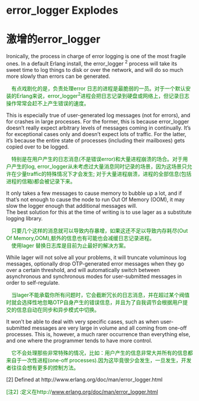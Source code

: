 # error_logger Explodes
# 激增的error_logger
Ironically, the process in charge of error logging is one of the most fragile ones. In a default Erlang install, the error_logger <sup>2</sup> process will take its sweet time to log things to disk or over the network, and will do so much more slowly than errors can be generated.
<p></p> <font color="green">
&emsp;有点戏剧化的是，负责处理error 日志的进程是最脆弱的一员。对于一个默认安装的Erlang来说，error_logger<sup>2</sup>进程会把日志记录到硬盘或网络上，但记录日志操作常常会赶不上产生错误的速度。
</font> <p></p>

This is especially true of user-generated log messages (not for errors), and for crashes in large processes. For the former, this is because error_logger doesn’t really expect arbitrary levels of messages coming in continually. It’s for exceptional cases only and doesn’t expect lots of traffic. For the latter, it’s because the entire state of processes (including their mailboxes) gets copied over to be logged.
<p></p> <font color="green">

&emsp;特别是在用户产生的日志消息(不是错误error)和大量进程崩溃的场合。对于用户产生的log, error_logger从未考虑过大量消息同时记录的场景，因为这场景只允许在少量traffic的特殊情况下才会发生; 对于大量进程崩溃，进程的全部信息(包括进程的信箱)都会被记录下来。
</font> <p></p>

It only takes a few messages to cause memory to bubble up a lot, and if that’s not enough to cause the node to run Out Of Memory (OOM), it may slow the logger enough that additional messages will.<br>
The best solution for this at the time of writing is to use lager as a substitute logging library.
<p></p> <font color="green">
&emsp;只要几个这样的消息就可以导致内存暴增，如果这还不足以导致内存耗尽(Out Of Memory,OOM),额外的信息也有可能也会减缓日志记录进程。<br>
&emsp;使用lager 替换日志库是目前为止最好的解决方案。
</font> <p></p>

While lager will not solve all your problems, it will truncate voluminous log messages, optionally drop OTP-generated error messages when they go over a certain threshold, and will automatically switch between asynchronous and synchronous modes for user-submitted messages in order to self-regulate.
<p></p> <font color="green">
&emsp;当lager不能承载你所有问题时，它会截断冗长的日志消息，并在超过某个阀值时就会选择性地忽略OTP自身产生的错误信息，并且为了自我调节会根据用户提交的信息自动在同步和异步模式中切换。
</font> <p></p>
It won’t be able to deal with very specific cases, such as when user-submitted messages are very large in volume and all coming from one-off processes. This is, however, a much rarer occurrence than everything else, and one where the programmer tends to have more control.
<p></p> <font color="green">
&emsp;它不会处理那些非常特殊的情况，比如：用户产生的信息非常大并所有的信息都来自于一次性进程(one-off processes).因为这毕竟很少会发生，一旦发生，开发者往往会想有更多的控制方法。
</font> <p></p>
[2] Defined at http://www.erlang.org/doc/man/error_logger.html

<p></p> <font color="green">

[注2] :定义在http://www.erlang.org/doc/man/error_logger.html
</font> <p></p>
